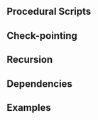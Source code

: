 Procedural Scripts
------------------

Check-pointing
--------------

Recursion
---------

Dependencies
------------

Examples
--------

  
--
